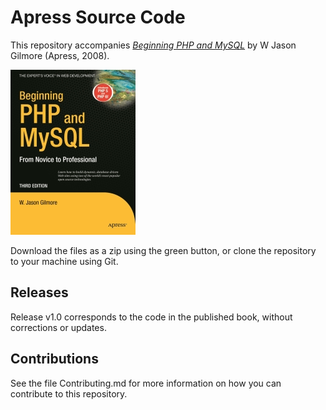 # Apress Source Code

This repository accompanies [*Beginning PHP and MySQL*](http://www.apress.com/9781590598627) by W Jason Gilmore (Apress, 2008).

[comment]: #cover
![Cover image](9781590598627.jpg)

Download the files as a zip using the green button, or clone the repository to your machine using Git.

## Releases

Release v1.0 corresponds to the code in the published book, without corrections or updates.

## Contributions

See the file Contributing.md for more information on how you can contribute to this repository.
